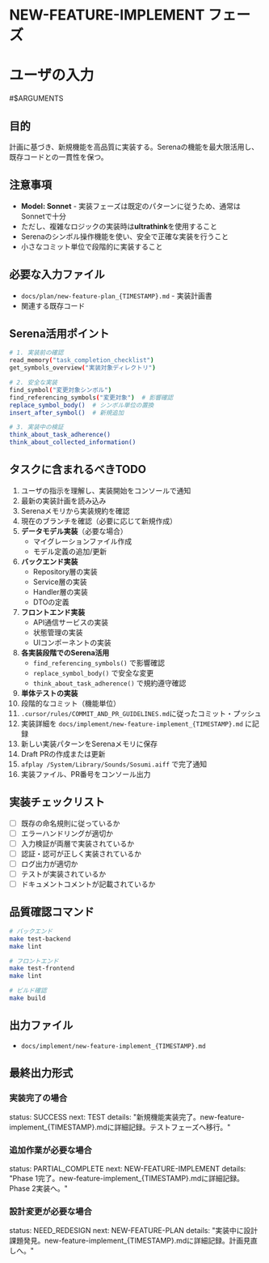 # NEW-FEATURE-IMPLEMENT フェーズ

# ユーザの入力
#$ARGUMENTS

## 目的
計画に基づき、新規機能を高品質に実装する。Serenaの機能を最大限活用し、既存コードとの一貫性を保つ。

## 注意事項
- **Model: Sonnet** - 実装フェーズは既定のパターンに従うため、通常はSonnetで十分
- ただし、複雑なロジックの実装時は**ultrathink**を使用すること
- Serenaのシンボル操作機能を使い、安全で正確な実装を行うこと
- 小さなコミット単位で段階的に実装すること

## 必要な入力ファイル
- `docs/plan/new-feature-plan_{TIMESTAMP}.md` - 実装計画書
- 関連する既存コード

## Serena活用ポイント
```bash
# 1. 実装前の確認
read_memory("task_completion_checklist")
get_symbols_overview("実装対象ディレクトリ")

# 2. 安全な実装
find_symbol("変更対象シンボル")
find_referencing_symbols("変更対象")  # 影響確認
replace_symbol_body()  # シンボル単位の置換
insert_after_symbol()  # 新規追加

# 3. 実装中の検証
think_about_task_adherence()
think_about_collected_information()
```

## タスクに含まれるべきTODO
1. ユーザの指示を理解し、実装開始をコンソールで通知
2. 最新の実装計画を読み込み
3. Serenaメモリから実装規約を確認
4. 現在のブランチを確認（必要に応じて新規作成）
5. **データモデル実装**（必要な場合）
   - マイグレーションファイル作成
   - モデル定義の追加/更新
6. **バックエンド実装**
   - Repository層の実装
   - Service層の実装
   - Handler層の実装
   - DTOの定義
7. **フロントエンド実装**
   - API通信サービスの実装
   - 状態管理の実装
   - UIコンポーネントの実装
8. **各実装段階でのSerena活用**
   - `find_referencing_symbols()` で影響確認
   - `replace_symbol_body()` で安全な変更
   - `think_about_task_adherence()` で規約遵守確認
9. **単体テストの実装**
10. 段階的なコミット（機能単位）
11. `.cursor/rules/COMMIT_AND_PR_GUIDELINES.md`に従ったコミット・プッシュ
12. 実装詳細を `docs/implement/new-feature-implement_{TIMESTAMP}.md` に記録
13. 新しい実装パターンをSerenaメモリに保存
14. Draft PRの作成または更新
15. `afplay /System/Library/Sounds/Sosumi.aiff` で完了通知
16. 実装ファイル、PR番号をコンソール出力

## 実装チェックリスト
- [ ] 既存の命名規則に従っているか
- [ ] エラーハンドリングが適切か
- [ ] 入力検証が両層で実装されているか
- [ ] 認証・認可が正しく実装されているか
- [ ] ログ出力が適切か
- [ ] テストが実装されているか
- [ ] ドキュメントコメントが記載されているか

## 品質確認コマンド
```bash
# バックエンド
make test-backend
make lint

# フロントエンド
make test-frontend
make lint

# ビルド確認
make build
```

## 出力ファイル
- `docs/implement/new-feature-implement_{TIMESTAMP}.md`

## 最終出力形式
### 実装完了の場合
status: SUCCESS
next: TEST
details: "新規機能実装完了。new-feature-implement_{TIMESTAMP}.mdに詳細記録。テストフェーズへ移行。"

### 追加作業が必要な場合
status: PARTIAL_COMPLETE
next: NEW-FEATURE-IMPLEMENT
details: "Phase 1完了。new-feature-implement_{TIMESTAMP}.mdに詳細記録。Phase 2実装へ。"

### 設計変更が必要な場合
status: NEED_REDESIGN
next: NEW-FEATURE-PLAN
details: "実装中に設計課題発見。new-feature-implement_{TIMESTAMP}.mdに詳細記録。計画見直しへ。"